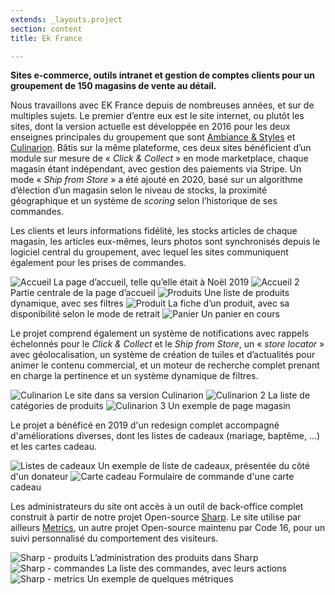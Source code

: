 ```yaml
---
extends: _layouts.project
section: content
title: Ek France

---
```


**Sites e-commerce, outils intranet et gestion de comptes clients pour un groupement de 150 magasins de vente au détail.**

Nous travaillons avec EK France depuis de nombreuses années, et sur de multiples sujets. Le premier d’entre eux est le site internet, ou plutôt les sites, dont la version actuelle est développée en 2016 pour les deux enseignes principales du groupement que sont [Ambiance & Styles](https://ambianceetstyles.com) et [Culinarion](https://www.culinarion.com). Bâtis sur la même plateforme, ces deux sites bénéficient d’un module sur mesure de «&nbsp;*Click & Collect*&nbsp;» en mode marketplace, chaque magasin étant indépendant, avec gestion des paiements via Stripe. Un mode «&nbsp;*Ship from Store*&nbsp;» a été ajouté en 2020, basé sur un algorithme d’élection d’un magasin selon le niveau de stocks, la proximité géographique et un système de *scoring* selon l’historique de ses commandes. 

Les clients et leurs informations fidélité, les stocks articles de chaque magasin, les articles eux-mêmes, leurs photos sont synchronisés depuis le logiciel central du groupement, avec lequel les sites communiquent également pour les prises de commandes.

![Accueil](/assets/img/ek/2019/home-1.png)
La page d’accueil, telle qu’elle était à Noël 2019
![Accueil 2](/assets/img/ek/2019/home-2.png)
Partie centrale de la page d’accueil
![Produits](/assets/img/ek/2019/products.png)
Une liste de produits dynamique, avec ses filtres
![Produit](/assets/img/ek/2021/product.png)
La fiche d’un produit, avec sa disponibilité selon le mode de retrait
![Panier](/assets/img/ek/2021/cart.png)
Un panier en cours

Le projet comprend également un système de notifications avec rappels échelonnés pour le *Click & Collect* et le *Ship from Store*, un «&nbsp;*store locator*&nbsp;» avec géolocalisation, un système de création de tuiles et d’actualités pour animer le contenu commercial, et un moteur de recherche complet prenant en charge la pertinence et un système dynamique de filtres.

![Culinarion](/assets/img/ek/2019/cu-1.png)
Le site dans sa version Culinarion
![Culinarion 2](/assets/img/ek/2019/cu-2.png)
La liste de catégories de produits
![Culinarion 3](/assets/img/ek/2019/cu-3.png)
Un exemple de page magasin

Le projet a bénéficé en 2019 d'un redesign complet accompagné d'améliorations diverses, dont les listes de cadeaux (mariage, baptême, ...) et les cartes cadeau.

![Listes de cadeaux](/assets/img/ek/2019/wishlist.png)
Un exemple de liste de cadeaux, présentée du côté d'un donateur
![Carte cadeau](/assets/img/ek/2019/giftcard.png)
Formulaire de commande d'une carte cadeau

Les administrateurs du site ont accès à un outil de back-office complet construit à partir de notre projet Open-source [Sharp](https://sharp.code16.fr). Le site utilise par ailleurs [Metrics](https://github.com/code16/metrics), un autre projet Open-source maintenu par Code 16, pour un suivi personnalisé du comportement des visiteurs.

![Sharp - produits](/assets/img/ek/2021/sharp-products.png)
L’administration des produits dans Sharp
![Sharp - commandes](/assets/img/ek/2021/sharp-orders.png)
La liste des commandes, avec leurs actions
![Sharp - metrics](/assets/img/ek/2021/sharp-dashboard.png)
Un exemple de quelques métriques
